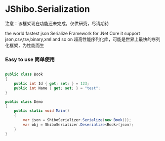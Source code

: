# JShibo.Serialization
注意：该框架现在功能还未完成，仅供研究，尽请期待

the world fastest json Serialize Framework for .Net Core
it support json,csv,tsv,binary,xml and so on
超高性能序列化库，可能是世界上最快的序列化框架，为性能而生

### Easy to use 简单使用
```C#

public class Book
{
    public int Id { get; set; } = 123;
    public int Name { get; set; } = "test";
}

public class Demo
{
    public static void Main()
    {
        var json = ShiboSerializer.Serialize(new Book());
        var obj = ShiboSerializer.Deserialize<Book>(json);
    }
}
```


